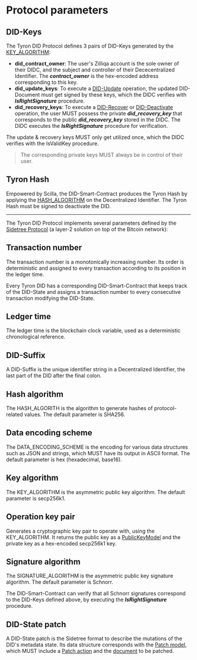 # Protocol parameters

## DID-Keys

The Tyron DID Protocol defines 3 pairs of DID-Keys generated by the [KEY_ALGORITHM](#key-algorithm):

- **did_contract_owner**: The user's Zilliqa account is the sole owner of their DIDC, and the subject and controller of their Dececentralized Identifier. The ***contract_owner*** is the hex-encoded address corresponding to this key.
- **did_update_keys**: To execute a [DID-Update](./CRUD-operations/did-update.md) operation, the updated DID-Document must get signed by these keys, which the DIDC verifies with ***IsRightSignature*** procedure.
- **did_recovery_keys**: To execute a [DID-Recover](./CRUD-operations/did-recover.md) or [DID-Deactivate](./CRUD-operations/did-deactivate.md) operation, the user MUST possess the private ***did_recovery_key*** that corresponds to the public ***did_recovery_key*** stored in the DIDC. The DIDC executes the ***IsRightSignature*** procedure for verification.

The update & recovery keys MUST only get utilized once, which the DIDC verifies with the IsValidKey procedure.

> The corresponding private keys MUST always be in control of their user.

## Tyron Hash

Empowered by Scilla, the DID-Smart-Contract produces the Tyron Hash by applying the [HASH_ALGORITHM](#hash-algorithm) on the Decentralized Identifier. The Tyron Hash must be signed to deactivate the DID. 

---

The Tyron DID Protocol implements several parameters defined by the [Sidetree Protocol](https://identity.foundation/sidetree/spec/) (a layer-2 solution on top of the Bitcoin network):

## Transaction number

The transaction number is a monotonically increasing number. Its order is deterministic and assigned to every transaction according to its position in the ledger time.

Every Tyron DID has a corresponding DID-Smart-Contract that keeps track of the DID-State and assigns a transaction number to every consecutive transaction modifying the DID-State.

## Ledger time

The ledger time is the blockchain clock variable, used as a deterministic chronological reference.

## DID-Suffix

A DID-Suffix is the unique identifier string in a Decentralized Identifier, the last part of the DID after the final colon.

## Hash algorithm

The HASH_ALGORITH is the algorithm to generate hashes of protocol-related values. The default parameter is SHA256.

## Data encoding scheme

The DATA_ENCODING_SCHEME is the encoding for various data structures such as JSON and strings, which MUST have its output in ASCII format. The default parameter is hex (hexadecimal, base16).

## Key algorithm

The KEY_ALGORITHM is the asymmetric public key algorithm. The default parameter is secp256k1.

## Operation key pair

Generates a cryptographic key pair to operate with, using the KEY_ALGORITHM. It returns the public key as a [PublicKeyModel](./implementation/models.md#public-key-model) and the private key as a hex-encoded secp256k1 key.

## Signature algorithm

The SIGNATURE_ALGORITHM is the asymmetric public key signature algorithm. The default parameter is Schnorr.

The DID-Smart-Contract can verify that all Schnorr signatures correspond to the DID-Keys defined above, by executing the ***IsRightSignature*** procedure.

## DID-State patch

A DID-State patch is the Sidetree format to describe the mutations of the DID's metadata state. Its data structure corresponds with the [Patch model](./implementation/models.md#patch-model), which MUST include a [Patch action](./implementation/models.md#patch-action) and the [document](./implementation/models.md#document-model) to be patched.

